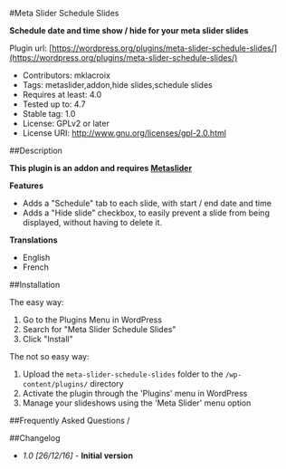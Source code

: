 #Meta Slider Schedule Slides

**Schedule date and time show / hide for your meta slider slides**

Plugin url: [https://wordpress.org/plugins/meta-slider-schedule-slides/](https://wordpress.org/plugins/meta-slider-schedule-slides/)

- Contributors: mklacroix
- Tags: metaslider,addon,hide slides,schedule slides
- Requires at least: 4.0
- Tested up to: 4.7
- Stable tag: 1.0
- License: GPLv2 or later
- License URI: http://www.gnu.org/licenses/gpl-2.0.html


##Description

**This plugin is an addon and requires [Metaslider](https://wordpress.org/plugins/ml-slider)**

**Features**

* Adds a "Schedule" tab to each slide, with start / end date and time
* Adds a "Hide slide" checkbox, to easily prevent a slide from being displayed, without having to delete it. 

**Translations**

* English
* French

##Installation

The easy way:

1. Go to the Plugins Menu in WordPress
1. Search for "Meta Slider Schedule Slides"
1. Click "Install"

The not so easy way:

1. Upload the `meta-slider-schedule-slides` folder to the `/wp-content/plugins/` directory
1. Activate the plugin through the 'Plugins' menu in WordPress
1. Manage your slideshows using the 'Meta Slider' menu option

##Frequently Asked Questions
/

##Changelog

- *1.0 [26/12/16]* - **Initial version**